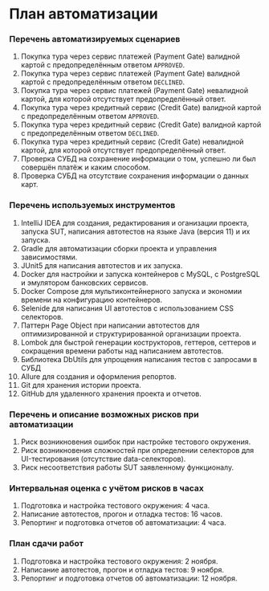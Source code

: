 # План автоматизации

### Перечень автоматизируемых сценариев
1. Покупка тура через сервис платежей (Payment Gate) валидной картой с предопределённым ответом `APPROVED`.
2. Покупка тура через сервис платежей (Payment Gate) валидной картой с предопределённым ответом `DECLINED`.
3. Покупка тура через сервис платежей (Payment Gate) невалидной картой, для которой отсутствует предопределённый ответ.
4. Покупка тура через кредитный сервис (Credit Gate) валидной картой с предопределённым ответом `APPROVED`.
5. Покупка тура через кредитный сервис (Credit Gate) валидной картой с предопределённым ответом `DECLINED`.
6. Покупка тура через кредитный сервис (Credit Gate) невалидной картой, для которой отсутствует предопределённый ответ.
7. Проверка СУБД на сохранение информации о том, успешно ли был совершён платёж и каким способом.
8. Проверка СУБД на отсутствие сохранения информации о данных карт.

### Перечень используемых инструментов
1. IntelliJ IDEA для создания, редактирования и оганизации проекта, запуска SUT, написания автотестов на языке Java (версия 11) и их запуска.
2. Gradle для автоматизации сборки проекта и управления зависимостями.
3. JUnit5 для написания автотестов и их запуска.
4. Docker для настройки и запуска контейнеров c MySQL, с PostgreSQL и эмулятором банковских сервисов.
5. Docker Compose для мультиконтейнерного запуска и экономии времени на конфигурацию контейнеров.
6. Selenide для написания UI автотестов с использованием CSS селекторов.
7. Паттерн Page Object при написании автотестов для оптимизированной и структурированной организации проекта.
8. Lombok для быстрой генерации кострукторов, геттеров, сеттеров и сокращения времени работы над написанием автотестов.
9. Библиотека DbUtils для упрощения написания тестов с запросами в СУБД
10. Allure для создания и оформления репортов.
11. Git для хранения истории проекта.
12. GitHub для удаленного хранения проекта и отчетов.

### Перечень и описание возможных рисков при автоматизации
1. Риск возникновения ошибок при настройке тестового окружения.
2. Риск возникновения сложностей при определении селекторов для UI-тестирования (отсутствие data-селекторов).
3. Риск несоответствия работы SUT заявленному функционалу.

### Интервальная оценка с учётом рисков в часах
1. Подготовка и настройка тестового окружения: 4 часа.
2. Написание автотестов, прогон и отладка тестов: 16 часов.
3. Репортинг и подготовка отчетов об автоматизации: 4 часа.

### План сдачи работ
1. Подготовка и настройка тестового окружения: 2 ноября.
2. Написание автотестов, прогон и отладка тестов: 9 ноября.
3. Репортинг и подготовка отчетов об автоматизации: 12 ноября.